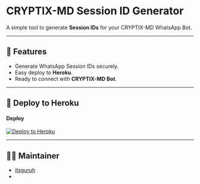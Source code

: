 # CRYPTIX-MD Session ID Generator

A simple tool to generate **Session IDs** for your CRYPTIX-MD WhatsApp Bot.

---

## 🔑 Features
- Generate WhatsApp Session IDs securely.
- Easy deploy to **Heroku**.
- Ready to connect with **CRYPTIX-MD Bot**.

---

## 🚀 Deploy to Heroku

<h4 align="left">Deploy</h4>
<p align="left">
  <a href='https://dashboard.heroku.com/new?template=https://github.com/itsguruh/Pairing' target="_blank">
    <img alt='Deploy to Heroku' src='https://img.shields.io/badge/-Heroku%20Deploy-purple?style=for-the-badge&logo=heroku&logoColor=white'/>
  </a>
</p>

---

## 👨‍💻 Maintainer
- [itsguruh](https://github.com/itsguruh)
- 

